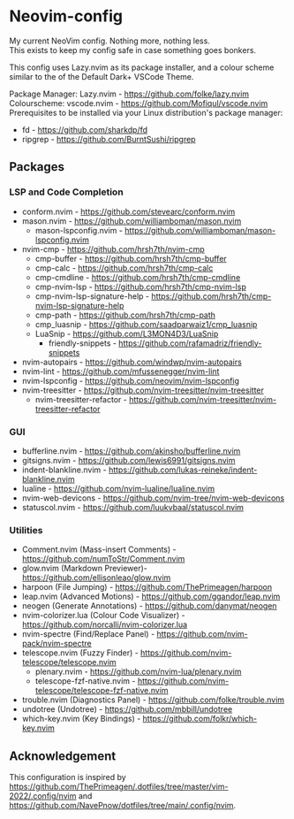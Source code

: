 # Neovim-config

My current NeoVim config. Nothing more, nothing less.  
This exists to keep my config safe in case something goes bonkers.  

This config uses Lazy.nvim as its package installer, and a colour scheme similar
to the of the Default Dark+ VSCode Theme.  

Package Manager: Lazy.nvim - <https://github.com/folke/lazy.nvim>  
Colourscheme: vscode.nvim - <https://github.com/Mofiqul/vscode.nvim>  
Prerequisites to be installed via your Linux distribution's package manager:

* fd - <https://github.com/sharkdp/fd>
* ripgrep - <https://github.com/BurntSushi/ripgrep>

## Packages

### LSP and Code Completion

* conform.nvim - <https://github.com/stevearc/conform.nvim>
* mason.nvim - <https://github.com/williamboman/mason.nvim>
  * mason-lspconfig.nvim - <https://github.com/williamboman/mason-lspconfig.nvim>
* nvim-cmp - <https://github.com/hrsh7th/nvim-cmp>
  * cmp-buffer - <https://github.com/hrsh7th/cmp-buffer>
  * cmp-calc - <https://github.com/hrsh7th/cmp-calc>
  * cmp-cmdline - <https://github.com/hrsh7th/cmp-cmdline>
  * cmp-nvim-lsp - <https://github.com/hrsh7th/cmp-nvim-lsp>
  * cmp-nvim-lsp-signature-help - <https://github.com/hrsh7th/cmp-nvim-lsp-signature-help>
  * cmp-path - <https://github.com/hrsh7th/cmp-path>
  * cmp_luasnip - <https://github.com/saadparwaiz1/cmp_luasnip>
  * LuaSnip - <https://github.com/L3MON4D3/LuaSnip>
    * friendly-snippets - <https://github.com/rafamadriz/friendly-snippets>
* nvim-autopairs - <https://github.com/windwp/nvim-autopairs>
* nvim-lint - <https://github.com/mfussenegger/nvim-lint>
* nvim-lspconfig - <https://github.com/neovim/nvim-lspconfig>
* nvim-treesitter - <https://github.com/nvim-treesitter/nvim-treesitter>
  * nvim-treesitter-refactor - <https://github.com/nvim-treesitter/nvim-treesitter-refactor>

### GUI

* bufferline.nvim - <https://github.com/akinsho/bufferline.nvim>
* gitsigns.nvim - <https://github.com/lewis6991/gitsigns.nvim>
* indent-blankline.nvim - <https://github.com/lukas-reineke/indent-blankline.nvim>
* lualine - <https://github.com/nvim-lualine/lualine.nvim>
* nvim-web-devicons - <https://github.com/nvim-tree/nvim-web-devicons>
* statuscol.nvim - <https://github.com/luukvbaal/statuscol.nvim>

### Utilities

* Comment.nvim (Mass-insert Comments) - <https://github.com/numToStr/Comment.nvim>
* glow.nvim (Markdown Previewer)- <https://github.com/ellisonleao/glow.nvim>
* harpoon (File Jumping) - <https://github.com/ThePrimeagen/harpoon>
* leap.nvim (Advanced Motions) - <https://github.com/ggandor/leap.nvim>
* neogen (Generate Annotations) - <https://github.com/danymat/neogen>
* nvim-colorizer.lua (Colour Code Visualizer) - <https://github.com/norcalli/nvim-colorizer.lua>
* nvim-spectre (Find/Replace Panel) - <https://github.com/nvim-pack/nvim-spectre>
* telescope.nvim (Fuzzy Finder) - <https://github.com/nvim-telescope/telescope.nvim>
  * plenary.nvim - <https://github.com/nvim-lua/plenary.nvim>
  * telescope-fzf-native.nvim - <https://github.com/nvim-telescope/telescope-fzf-native.nvim>
* trouble.nvim (Diagnostics Panel) - <https://github.com/folke/trouble.nvim>
* undotree (Undotree) - <https://github.com/mbbill/undotree>
* which-key.nvim (Key Bindings) - <https://github.com/folkr/which-key.nvim>

## Acknowledgement

This configuration is inspired by <https://github.com/ThePrimeagen/.dotfiles/tree/master/vim-2022/.config/nvim>
and <https://github.com/NavePnow/dotfiles/tree/main/.config/nvim>.
